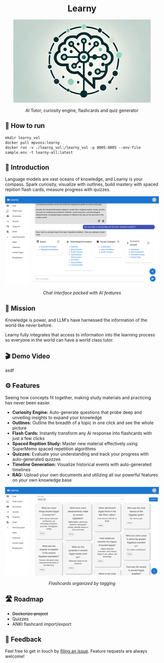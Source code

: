 <h1 align="center"> Learny </h1>
<p align="center">
  <a href="https://gitpoint.co/">
    <img alt="GitPoint" title="GitPoint" src="docs/logo.png" width="450">
  </a>
</p>

<p align="center">
  AI Tutor, curiosity engine, flashcards and quiz generator
</p>


## 🚀 How to run
```
mkdir learny_vol
docker pull mpvoss:learny
docker run -v ./learny_vol:/learny_vol -p 8005:8005 --env-file sample.env -t learny-all:latest  
```


##  🌟 Introduction

Language models are vast oceans of knowledge, and Learny is your compass. Spark curiosity, visualize with outlines, build mastery with spaced repition flash cards, measure progress with quizzes. 

<p align="center">
  <img src = "./docs/chat.png" >
</p>
<p align="center">
<i>Chat interface packed with AI features</i>
</p>

## 🎯 Mission

Knowledge is power, and LLM's have harnessed the information of the world like never before. 

Learny fully integrates that access to information into the learning process so everyone in the world can have a world class tutor.



## 🎬 Demo Video
asdf


## ⚙️ Features 

Seeing how concepts fit together, making study materials and practicing has never been easier.
- **Curiosity Engine:** Auto-generate questions that probe deep and unveiling insights to expand your knowledge
- **Outlines:** Outline the breadth of a topic in one click and see the whole picture
- **Flash Cards:** Instantly transform any AI response into flashcards with just a few clicks
- **Spaced Repition Study:** Master new material effectively using SuperMemo spaced repetition algorithms
- **Quizzes:** Evaluate your understanding and track your progress with auto-generated quizzes 
- **Timeline Generation:** Visualize historical events with auto-generated timelines
- **RAG:** Upload your own documents and utilizing all our powerful features on your own knowledge base


<p align="center">
  <img src = "./docs/flashcards.png" >
</p>
<p align="center">
<i>Flashcards organized by tagging</i>
</p>

## 🛣️ Roadmap
- ~~Dockerize project~~  
- Quizzes
- ANKI flashcard import/export


##  📝 Feedback

Feel free to get in touch by [filing an issue](https://github.com/mpvoss/learny/issues/new). Feature requests are always welcome!

